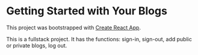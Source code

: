 # Getting Started with Your Blogs

This project was bootstrapped with [Create React App](https://github.com/facebook/create-react-app).

This is a fullstack project.
It has the functions: sign-in, sign-out, add public or private blogs, log out.
